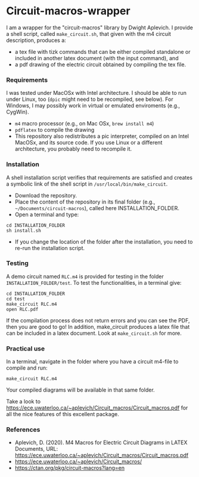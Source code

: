 # Circuit-macros-wrapper
I am a wrapper for the "circuit-macros" library by Dwight Aplevich. I provide a shell script, called `make_circuit.sh`, that given with the m4 circuit description, produces a:

* a tex file with tizk commands that can be either compiled standalone or included in another latex document (with the input command), and
* a pdf drawing of the electric circuit obtained by compiling the tex file.



### Requirements
I was tested under MacOSx with Intel architecture. I should be able to run under Linux, too (`dpic` might need to be recompiled, see below). For Windows, I may possibly work in virtual or emulated enviroments (e.g., CygWin).

* `m4` macro processor (e.g., on Mac OSx, `brew install m4`)
* `pdflatex` to compile the drawing
* This repository also redistributes a pic interpreter, compiled on an Intel MacOSx, and its source code. If you use Linux or a different architecture, you probably need to recompile it.


### Installation
A shell installation script verifies that requirements are satisfied and creates a symbolic link of the shell script in `/usr/local/bin/make_circuit`.
* Download the repository.
* Place the content of the repository in its final folder (e.g., `~/Documents/circuit-macros`), called here INSTALLATION_FOLDER.
* Open a terminal and type:
```
cd INSTALLATION_FOLDER
sh install.sh
```
* If you change the location of the folder after the installation, you need to re-run the installation script.

### Testing
A demo circuit named `RLC.m4` is provided for testing in the folder `INSTALLATION_FOLDER/test`. To test the functionalities, in a terminal give: 
```
cd INSTALLATION_FOLDER
cd test
make_circuit RLC.m4
open RLC.pdf
```
If the compilation process does not return errors and you can see the PDF, then you are good to go! In addition, make_circuit produces a latex file that can be included in a latex document. Look at `make_circuit.sh` for more.


### Practical use
In a terminal, navigate in the folder where you have a circuit m4-file to compile and run:
```
make_circuit RLC.m4
```
Your compiled diagrams will be available in that same folder.


Take a look to https://ece.uwaterloo.ca/~aplevich/Circuit_macros/Circuit_macros.pdf for all the nice features of this excellent package.


### References
* Aplevich, D. (2020). M4 Macros for Electric Circuit Diagrams in LATEX Documents, URL: https://ece.uwaterloo.ca/~aplevich/Circuit_macros/Circuit_macros.pdf
* https://ece.uwaterloo.ca/~aplevich/Circuit_macros/
* https://ctan.org/pkg/circuit-macros?lang=en
